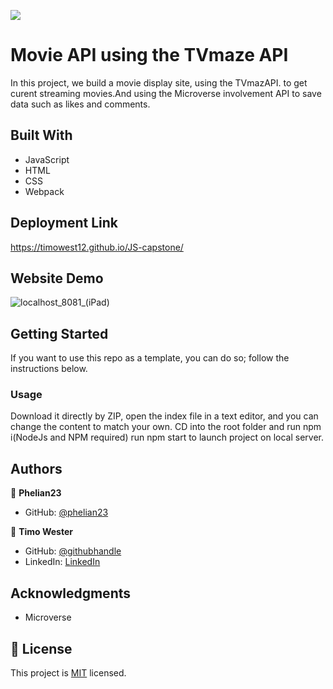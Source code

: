 ![](https://img.shields.io/badge/Microverse-blueviolet)

# Movie API using the TVmaze API

In this project, we build a movie display site, using the TVmazAPI. to get curent streaming movies.And using the Microverse involvement API to save data such as likes and comments.
## Built With

- JavaScript
- HTML
- CSS
- Webpack

## Deployment Link
https://timowest12.github.io/JS-capstone/

## Website Demo

![localhost_8081_(iPad)](https://user-images.githubusercontent.com/13661892/142206206-1f4a8558-df59-4449-90b7-f96df5a6b9f8.png)

## Getting Started

If you want to use this repo as a template, you can do so; follow the instructions below.

### Usage

Download it directly by ZIP, open the index file in a text editor, and you can change the content to match your own.
CD into the root folder and run npm i(NodeJs and NPM required)
run npm start to launch project on local server.


## Authors

👤 **Phelian23**

- GitHub: [@phelian23](https://github.com/phelian23)


👤 **Timo Wester**

- GitHub: [@githubhandle](https://github.com/Timowest12)
- LinkedIn: [LinkedIn](https://www.linkedin.com/in/timo-wester-6a0282a7/)


## Acknowledgments

- Microverse

## 📝 License

This project is [MIT](./MIT) licensed.
